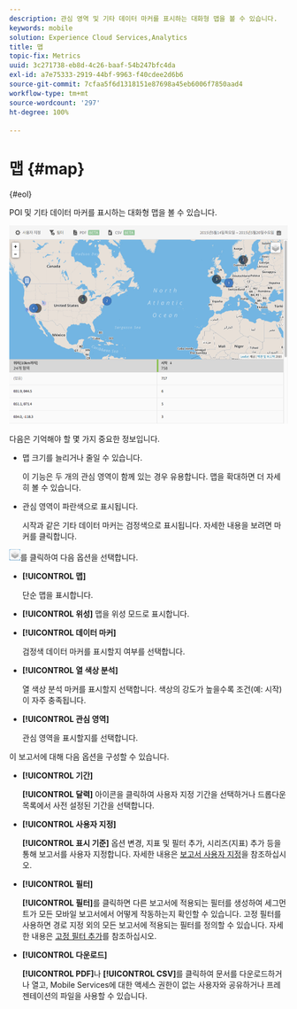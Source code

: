 ```yaml
---
description: 관심 영역 및 기타 데이터 마커를 표시하는 대화형 맵을 볼 수 있습니다.
keywords: mobile
solution: Experience Cloud Services,Analytics
title: 맵
topic-fix: Metrics
uuid: 3c271738-eb8d-4c26-baaf-54b247bfc4da
exl-id: a7e75333-2919-44bf-9963-f40cdee2d6b6
source-git-commit: 7cfaa5f6d1318151e87698a45eb6006f7850aad4
workflow-type: tm+mt
source-wordcount: '297'
ht-degree: 100%

---
```


# 맵 {#map}

{#eol}

POI 및 기타 데이터 마커를 표시하는 대화형 맵을 볼 수 있습니다.

![](assets/map.png)

다음은 기억해야 할 몇 가지 중요한 정보입니다.

* 맵 크기를 늘리거나 줄일 수 있습니다.

   이 기능은 두 개의 관심 영역이 함께 있는 경우 유용합니다. 맵을 확대하면 더 자세히 볼 수 있습니다.
* 관심 영역이 파란색으로 표시됩니다.

   시작과 같은 기타 데이터 마커는 검정색으로 표시됩니다. 자세한 내용을 보려면 마커를 클릭합니다.

![레이어](assets/map_layers.png)를 클릭하여 다음 옵션을 선택합니다.

* **[!UICONTROL 맵]**

   단순 맵을 표시합니다.

* **[!UICONTROL 위성]**
맵을 위성 모드로 표시합니다.

* **[!UICONTROL 데이터 마커]**

   검정색 데이터 마커를 표시할지 여부를 선택합니다.

* **[!UICONTROL 열 색상 분석]**

   열 색상 분석 마커를 표시할지 선택합니다. 색상의 강도가 높을수록 조건(예: 시작)이 자주 충족됩니다.

* **[!UICONTROL 관심 영역]**

   관심 영역을 표시할지를 선택합니다.

이 보고서에 대해 다음 옵션을 구성할 수 있습니다.

* **[!UICONTROL 기간]**

   **[!UICONTROL 달력]** 아이콘을 클릭하여 사용자 지정 기간을 선택하거나 드롭다운 목록에서 사전 설정된 기간을 선택합니다.

* **[!UICONTROL 사용자 지정]**

   **[!UICONTROL 표시 기준]** 옵션 변경, 지표 및 필터 추가, 시리즈(지표) 추가 등을 통해 보고서를 사용자 지정합니다. 자세한 내용은 [보고서 사용자 지정](/help/using/usage/reports-customize/t-reports-customize.md)을 참조하십시오.

* **[!UICONTROL 필터]**

   **[!UICONTROL 필터]**&#x200B;를 클릭하면 다른 보고서에 적용되는 필터를 생성하여 세그먼트가 모든 모바일 보고서에서 어떻게 작동하는지 확인할 수 있습니다. 고정 필터를 사용하면 경로 지정 외의 모든 보고서에 적용되는 필터를 정의할 수 있습니다. 자세한 내용은 [고정 필터 추가](/help/using/usage/reports-customize/t-sticky-filter.md)를 참조하십시오.

* **[!UICONTROL 다운로드]**

   **[!UICONTROL PDF]**&#x200B;나 **[!UICONTROL CSV]**&#x200B;를 클릭하여 문서를 다운로드하거나 열고, Mobile Services에 대한 액세스 권한이 없는 사용자와 공유하거나 프레젠테이션의 파일을 사용할 수 있습니다.
